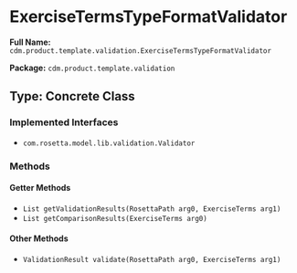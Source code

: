 # ExerciseTermsTypeFormatValidator

**Full Name:** `cdm.product.template.validation.ExerciseTermsTypeFormatValidator`

**Package:** `cdm.product.template.validation`

## Type: Concrete Class

### Implemented Interfaces

- `com.rosetta.model.lib.validation.Validator`

### Methods

#### Getter Methods

- `List getValidationResults(RosettaPath arg0, ExerciseTerms arg1)`
- `List getComparisonResults(ExerciseTerms arg0)`

#### Other Methods

- `ValidationResult validate(RosettaPath arg0, ExerciseTerms arg1)`

